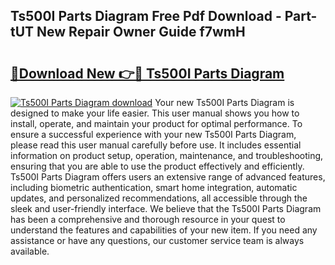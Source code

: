 ## Ts500I Parts Diagram Free Pdf Download - Part-tUT New Repair Owner Guide f7wmH

# <h2><a href="http://dfqu417.blite.top/?on=Ts500I+Parts+Diagram">🔗Download New 👉🔴 Ts500I Parts Diagram</a></h2>

[![Ts500I Parts Diagram download](https://i.imgur.com/lujVjoI.png)](http://dfqu417.blite.top/?on=Ts500I+Parts+Diagram)
Your new Ts500I Parts Diagram is designed to make your life easier. This user manual shows you how to install, operate, and maintain your product for optimal performance. To ensure a successful experience with your new Ts500I Parts Diagram, please read this user manual carefully before use. It includes essential information on product setup, operation, maintenance, and troubleshooting, ensuring that you are able to use the product effectively and efficiently. Ts500I Parts Diagram offers users an extensive range of advanced features, including biometric authentication, smart home integration, automatic updates, and personalized recommendations, all accessible through the sleek and user-friendly interface. We believe that the Ts500I Parts Diagram has been a comprehensive and thorough resource in your quest to understand the features and capabilities of your new item. If you need any assistance or have any questions, our customer service team is always available.
